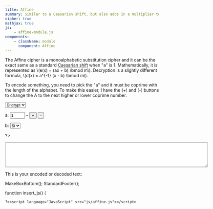 ```yaml
---
title: Affine
summary: Similar to a Caesarian shift, but also adds in a multiplier to further scramble letters.
cipher: true
mathjax: true
js:
    - affine-module.js
components:
    - className: module
      component: Affine
---
```


The Affine cipher is a monoalphabetic substitution cipher and it can be the exact same as a standard <a href="../caesar/">Caesarian shift</a> when "a" is 1.  Mathematically, it is represented as \\(e(x) = (ax + b) \\bmod m\\).  Decryption is a slightly different formula, \\(d(x) = a^{-1} (x - b) \\bmod m\\).</p>

To encode something, you need to pick the "a" and it must be coprime with the length of the alphabet.  To make this easier, I have the (+) and (-) buttons to change the A to the next higher or lower coprime number.

<div class="module"></div>

<form name="encoder" method=post action="#" onsubmit="return false;">
<p><select name="encdec">
   <option value="1">Encrypt
   <option value="-1">Decrypt
</select></p>
<p>a:  <input name="a" type="text" size="3" value="1"> -
<input type="button" name="plus" value="+" onclick="a_plus()">
<input type="button" name="minus" value="-" onclick="a_minus()"></p>
<P>b:  <select name="b">
<?php

for ($i = 0; $i < 26; $i ++) {
	echo "<option value=$i>$i</option>\n";
}

?>
</select>
<p><textarea name="text" rows="5" cols="80"></textarea></p>
</form>
<p>This is your encoded or decoded text:</p>
<?php MakeBoxTop('center'); ?>
<span id='affine'></span>
<?php

MakeBoxBottom();
StandardFooter();


function insert_js() {

	?><script language="JavaScript" src="js/affine.js"></script>
<script language="JavaScript" src="js/util.js"></script>
<script language="JavaScript"><!--
// This code was written by Tyler Akins and placed in the public domain.
// It would be nice if you left this header intact.  http://rumkin.com

function start_update()
{
   if (! document.getElementById)
   {
      alert('Sorry, you need a newer browser.');
      return;
   }

   if ((! document.Affine_Loaded) || (! document.Util_Loaded) ||
       (! document.getElementById('affine')))
   {
      window.setTimeout('start_update()', 100);
      return;
   }
   upd();
}


function upd()
{
   if (IsUnchanged(document.encoder.a) * IsUnchanged(document.encoder.b) *
       IsUnchanged(document.encoder.encdec) *
       IsUnchanged(document.encoder.text))
   {
      window.setTimeout('upd()', 100);
      return;
   }

   var e = document.getElementById('affine');

   if (document.encoder.text.value == '')
   {
      e.innerHTML = 'Type in a message and see the results here!';
   }
   else if (! IsCoprime(document.encoder.a.value * 1, 26))
   {
      e.innerHTML = 'The value for "a" is not coprime to 26.  Try another value.';
   }
   else
   {
      e.innerHTML = SwapSpaces(HTMLEscape(Affine(document.encoder.encdec.value * 1,
	 document.encoder.text.value,
         document.encoder.a.value * 1, document.encoder.b.value * 1)));
   }

   window.setTimeout('upd()', 100);
}

function a_plus()
{
   var a = document.encoder.a.value;
   if (a < 1)
   {
      a = 1;
   }
   else
   {
      a ++;
      while (! IsCoprime(a, 26))
      {
         a ++;
      }
   }
   document.encoder.a.value = a;
}

function a_minus()
{
   var a = document.encoder.a.value;
   if (a < 2)
   {
      a = 1;
   }
   else
   {
      a --;
      while (! IsCoprime(a, 26))
      {
         a --;
      }
   }
   document.encoder.a.value = a;
}

window.setTimeout('start_update()', 100);

// --></script>
<?php
}

